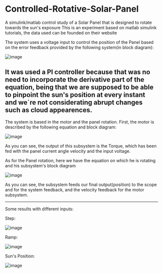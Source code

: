 # Controlled-Rotative-Solar-Panel
A simulink/matlab control study of a Solar Panel that is designed to rotate towards the sun's exposure
This is an experiment based on matlab simulink tutorials, the data used can be founded on their website

The system uses a voltage input to control the position of the Panel based on the error feedback provided by the following system(in block diagram):

![image](https://user-images.githubusercontent.com/95920281/191161197-96695871-3b23-486a-a6c8-3358066acea3.png)

It was used a PI controller because that was no need to incorporate the derivative part of the equation, being that we are supposed to be able to pinpoint the sun's position at every instant and we´re not considerating abrupt changes such as cloud appearences.
-------------------------------------------------------------------------------------------------------------------------------------------------------------------------
The system is based in the motor and the panel rotation. First, the motor is described by the following equation and block diagram:

![image](https://user-images.githubusercontent.com/95920281/191161376-e58fa62d-468e-4993-8a64-524e387b848f.png)

As you can see, the output of this subsystem is the Torque, which has been fed with the panel current angle velocity and the input voltage.

As for the Panel rotation, here we have the equation on which he is rotating and his subsystem's block diagram

![image](https://user-images.githubusercontent.com/95920281/191161633-a3e86433-1f64-4f4c-ae87-8bd777836bd4.png)

As you can see, the subsystem feeds our final output(position) to the scope and for the system feedback, and the velocity feedback for the motor subsystem.

-------------------------------------------------------------------------------------------------------------------------------------------------------------------------
Some results with different inputs:

Step:

![image](https://user-images.githubusercontent.com/95920281/191162023-08758613-2057-47ab-a6a1-d6e78355c3a1.png)

Ramp:

![image](https://user-images.githubusercontent.com/95920281/191162084-8f120cc8-20d4-4354-9350-904148688a0e.png)

Sun's Position:

![image](https://user-images.githubusercontent.com/95920281/191162155-8b675921-98bf-41ad-8cf7-c1cc992850ae.png)





